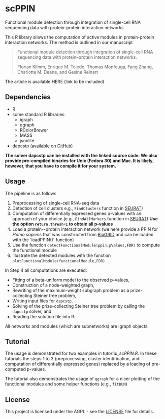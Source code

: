 # scPPIN
Functional module detection through integration of single-cell RNA sequencing data with protein–protein interaction networks

This R library allows the computation of active modules in protein-protein interaction networks. The method is outlined in our manuscript

> Functional module detection through integration of single-cell RNA sequencing data with protein–protein interaction networks.
>
> Florian Klimm, Enrique M. Toledo, Thomas Monfeuga, Fang Zhang, Charlotte M. Deane, and Gesine Reinert

The article is available HERE (link to be included)

## Dependencies
* R
* some standard R libraries:
    * igraph
    * qgraph
    * RColorBrewer
    * MASS
    * jsonlite
* dapcstp [(available on GitHub)](https://github.com/mluipersbeck/dapcstp)

**The solver dapcstp can be installed with the linked source code. We also provide pre-compiled binaries for Unix (Fedora 30) and Mac. It is likely, however, that you have to compile it for your system.**

## Usage

The pipeline is as follows
1. Preprocessing of single-cell RNA-seq data
2. Detection of cell clusters e.g., `FindClusters` function in [SEURAT](https://satijalab.org/seurat/))
3. Computation of differentially expressed genes p-values with an approach of your choice (e.g., `FindAllMarkers` function in [SEURAT](https://satijalab.org/seurat/)) **Use the option `return.thresh=1` to obtain all p-values**
4. Load a protein--protein interaction network (we here provide a PPIN for *Homo sapiens* that was constructed from [BioGRID](https://thebiogrid.org/) and can be loaded with the `loadPPIN()' function)
5. Use the function `detectFunctionalModule(ppin,pValues,FDR)` to compute the functional module
6. Illustrate the detected modules with the function `plotFunctionalModule(functionalModule,FDR)`

In Step 4 all computations are executed:
* Fitting of a beta-uniform model to the observed p-values,
* Construction of a node-weighted graph, 
* Rewriting of the maximum-weight subgraph problem as a prize-collecting Steiner tree problem,
* Writing input files for `dapcstp`,
* Solving of the prize-collecting Steiner tree problem by calling the `dapcstp` solver, and
* Reading the solution file into R.

All networks and modules (which are subnetworks) are igraph objects.

## Tutorial

The usage is demonstrated for two examples in *tutorial_scPPIN.R*. In these tutorials the steps 1 to 3 (preprocessing, cluster identification, and computation of differentially expressed genes) replaced by a loading of pre-computed p-values. 

The tutorial also demonstrates the usage of `qgraph` for a nicer plotting of the functional modules and some helper functions (e.g., `fitBUM`)


## License
This project is licensed under the AGPL - see the [LICENSE](https://github.com/floklimm/scPPIN/blob/master/LICENSE) file for details.
